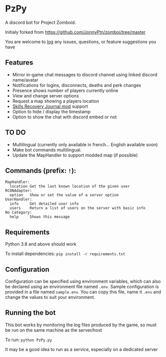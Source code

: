 # PzPy

A discord bot for Project Zomboid. 

Initialy forked from https://github.com/JonnyPtn/zomboi/tree/master

You are welcome to [log](https://github.com/buttsbucket/zomboi_bot/issues) any issues, questions, or feature suggestions you have

## Features
- Mirror in-game chat messages to discord channel using linked discord name/avatar
- Notifications for logins, disconnects, deaths and perk changes
- Presence shows number of players currently online
- View and change server options
- Request a map showing a players location
- [Skills Recovery Journal mod](https://steamcommunity.com/sharedfiles/filedetails/?id=2503622437) support
- Option to hide / display the timestamp
- Option to show the chat with discord embed or not

## TO DO
- Multilingual (currently only available in french... English available soon)
- Make bot commands multilingual. 
- Update the MapHandler to support modded map (if possible)

## Commands (prefix: `!`):
```
MapHandler:
  location Get the last known location of the given user
RCONAdapter:
  option   Show or set the value of a server option
UserHandler:
  info     Get detailed user info
  users    Return a list of users on the server with basic info
No Category:
  help     Shows this message
```

## Requirements
Python 3.8 and above should work

To install dependencies:
`pip install -r requirements.txt`

## Configuration
Configuration can be specified using environment variables, which can also be declared using an environment file named `.env`.
Sample configuration is provided in a file named `sample.env`. You can copy this file, name it `.env` and change the values to suit your environment.

## Running the bot
This bot works by monitoring the log files produced by the game, so must be run on the same machine as the server/host

To run:
`python PzPy.py`

It may be a good idea to run as a service, especially on a dedicated server

